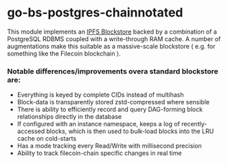 # go-bs-postgres-chainnotated

This module implements an [IPFS Blockstore](https://github.com/ipfs/go-ipfs-blockstore/) backed by a combination of a PostgreSQL RDBMS coupled with a write-through RAM cache. A number of augmentations make this suitable as a massive-scale blockstore ( e.g. for something like the Filecoin blockchain ).

### Notable differences/improvements overa standard blockstore are:
  - Everything is keyed by complete CIDs instead of multihash
  - Block-data is transparently stored zstd-compressed where sensible
  - There is ability to efficiently record and query DAG-forming block relationships directly in the database
  - If configured with an instance namespace, keeps a log of recently-accessed blocks, which is then used to bulk-load blocks into the LRU cache on cold-starts
  - Has a mode tracking every Read/Write with millisecond precision
  - Ability to track filecoin-chain specific changes in real time
